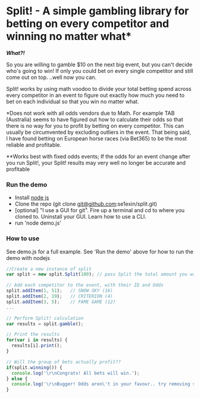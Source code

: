 # Split! - A simple gambling library for betting on every competitor and winning no matter what* 
***What?!*** 
 
So you are willing to gamble $10 on the next big event, but you can't decide who's going to win! If only you could bet on every single competitor and still come out on top. ..well now you can. 
 
Split! works by using math voodoo to divide your total betting spend across every competitor in an event to figure out exactly how much you need to bet on each individual so that you win no matter what. 
 
*Does not work with all odds vendors due to Math. For example TAB (Australia) seems to have figured out how to calculate their odds so that there is no way for you to profit by betting on every competitor. This can usually be circumvented by excluding outliers in the event. That being said, I have found betting on European horse races (via Bet365) to be the most reliable and profitable.
 
**Works best with fixed odds events; If the odds for an event change after you run Split!, your Split! results may very well no longer be accurate and profitable

### Run the demo
* Install [node js](https://docs.npmjs.com/getting-started/installing-node)
* Clone the repo (git clone git@github.com:se1exin/split.git)
*  [optional] "I use a GUI for git". Fire up a terminal and cd to where you cloned to. Uninstall your GUI. Learn how to use a CLI.
*  run 'node demo.js'

### How to use
See demo.js for a full example. See 'Run the demo' above for how to run the demo with nodejs
```javascript
//Create a new instance of split
var split = new split.Split(100); // pass Split the total amount you want to spend on the event.

// Add each competitor to the event, with their ID and Odds
split.addItem(1, 51);   // SNOW SKY (16)
split.addItem(2, 19);   // CRITERION (4)
split.addItem(3, 5);    // FAME GAME (12)
...

// Perform Split! calculation
var results = split.gamble();

// Print the results
for(var i in results) {
  results[i].print();
}

// Will the group of bets actually profit??
if(split.winning()) {
  console.log('\r\nCongrats! All bets will win.');
} else {
  console.log('\r\nBugger! Odds aren\'t in your favour.. try removing some outliers.');
}
```